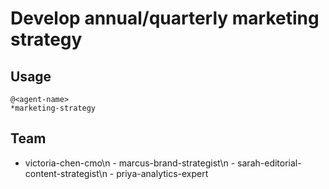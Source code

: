 # Develop annual/quarterly marketing strategy

## Usage
```
@<agent-name>
*marketing-strategy
```

## Team
  - victoria-chen-cmo\n  - marcus-brand-strategist\n  - sarah-editorial-content-strategist\n  - priya-analytics-expert
